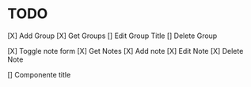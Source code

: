# TODO

[X] Add Group
[X] Get Groups
[] Edit Group Title
[] Delete Group

[X] Toggle note form
[X] Get Notes
[X] Add note
[X] Edit Note
[X] Delete Note

[] Componente title
